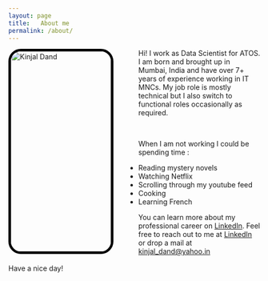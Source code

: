 ```yaml
---
layout: page
title:   About me
permalink: /about/
---
```

<p><img src="../images/IMG_2554 - Copy.JPG" alt="Kinjal Dand" height="400" width="200" style='float:left;margin-right:50px;border:5px solid #000;border-radius: 25px;'><span style='display:inline'>Hi! I work as Data Scientist for ATOS. I am born and brought up in Mumbai, India and have over 7+ years of experience working in IT MNCs.
My job role is mostly technical but I also switch to functional roles occasionally as required.</span></p><br/>

When I am not working I could be spending time :
<ul>
  <li>Reading mystery novels</li>
  <li>Watching Netflix</li>
  <li>Scrolling through my youtube feed</li>
  <li>Cooking</li>
  <li>Learning French</li>
</ul>

You can learn more about my professional career on <a href='https://www.linkedin.com/in/kinjaldand/'>LinkedIn</a>. 
Feel free to reach out to me at <a href='https://www.linkedin.com/in/kinjaldand/'>LinkedIn</a> or drop a mail at [kinjal_dand@yahoo.in](mailto:kinjal_dand@yahoo.in)<br/><br/>Have a nice day! 


